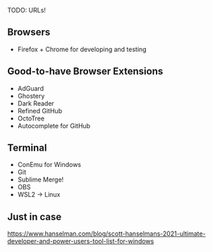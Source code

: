 TODO: URLs!
## Browsers

- Firefox + Chrome for developing and testing


## Good-to-have Browser Extensions
- AdGuard
- Ghostery
- Dark Reader
- Refined GitHub
- OctoTree
- Autocomplete for GitHub


## Terminal
- ConEmu for Windows
- Git
- Sublime Merge!
- OBS
- WSL2 -> Linux

## Just in case
https://www.hanselman.com/blog/scott-hanselmans-2021-ultimate-developer-and-power-users-tool-list-for-windows